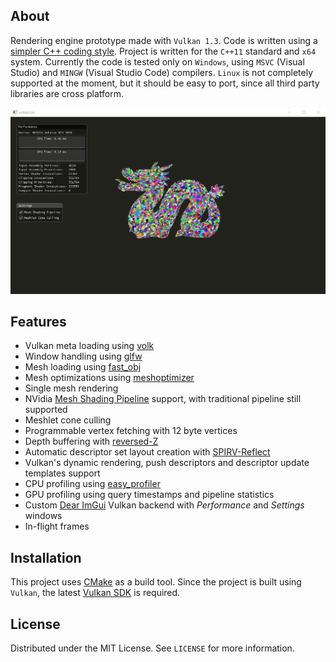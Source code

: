 ## About
Rendering engine prototype made with `Vulkan 1.3`. Code is written using a [simpler C++ coding style](https://gist.github.com/bkaradzic/2e39896bc7d8c34e042b). Project is written for the `C++11` standard and `x64` system. Currently the code is tested only on `Windows`, using `MSVC` (Visual Studio) and `MINGW` (Visual Studio Code) compilers. `Linux` is not completely supported at the moment, but it should be easy to port, since all third party libraries are cross platform.

![Demo](https://github.com/milkru/data_resources/blob/main/vulkanizer/cone.PNG)

## Features
* Vulkan meta loading using [volk](https://github.com/zeux/volk)
* Window handling using [glfw](https://github.com/glfw/glfw)
* Mesh loading using [fast_obj](https://github.com/thisistherk/fast_obj)
* Mesh optimizations using [meshoptimizer](https://github.com/zeux/meshoptimizer)
* Single mesh rendering
* NVidia [Mesh Shading Pipeline](https://developer.nvidia.com/blog/introduction-turing-mesh-shaders/) support, with traditional pipeline still supported
* Meshlet cone culling
* Programmable vertex fetching with 12 byte vertices
* Depth buffering with [reversed-Z](https://developer.nvidia.com/content/depth-precision-visualized)
* Automatic descriptor set layout creation with [SPIRV-Reflect](https://github.com/KhronosGroup/SPIRV-Reflect)
* Vulkan's dynamic rendering, push descriptors and descriptor update templates support
* CPU profiling using [easy_profiler](https://github.com/yse/easy_profiler)
* GPU profiling using query timestamps and pipeline statistics
* Custom [Dear ImGui](https://github.com/ocornut/imgui) Vulkan backend with *Performance* and *Settings* windows
* In-flight frames

## Installation
This project uses [CMake](https://cmake.org/download/) as a build tool. Since the project is built using `Vulkan`, the latest [Vulkan SDK](https://vulkan.lunarg.com) is required.

## License
Distributed under the MIT License. See `LICENSE` for more information.
